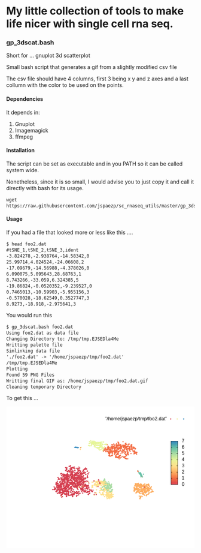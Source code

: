 
# My little collection of tools to make life nicer with single cell rna seq.

### gp_3dscat.bash

Short for ... gnuplot 3d scatterplot

Small bash script that generates a gif from a slightly modified csv file

The csv file should have 4 columns, first 3 being x y and z axes and a last collumn with the color to be used on the points.

#### Dependencies

It depends in:
1. Gnuplot
2. Imagemagick
3. ffmpeg


#### Installation

The script can be set as executable and in you PATH so it can be called system wide.

Nonetheless, since it is so small, I would advise you to just copy it and call it directly with bash for its usage.

```{bash}
wget https://raw.githubusercontent.com/jspaezp/sc_rnaseq_utils/master/gp_3dscat/gp_3dscat.bash
```

#### Usage

If you had a file that looked more or less like this ....

```{bash}
$ head foo2.dat
#tSNE_1,tSNE_2,tSNE_3,ident
-3.824278,-2.938764,-14.58342,0
25.99714,4.024524,-24.06608,2
-17.09679,-14.56988,-4.378026,0
6.090075,5.095643,28.68763,1
8.743266,-33.059,6.324385,5
-19.86824,-0.0520352,-9.239527,0
0.7465013,-10.59903,-5.955156,3
-0.570028,-18.62549,0.3527747,3
8.9273,-18.918,-2.975641,3
```

You would run this

```{bash}
$ gp_3dscat.bash foo2.dat
Using foo2.dat as data file
Changing Directory to: /tmp/tmp.EJSEDla4Me
Writting palette file
Simlinking data file
'./foo2.dat' -> '/home/jspaezp/tmp/foo2.dat'
/tmp/tmp.EJSEDla4Me
Plotting
Found 59 PNG Files
Writting final GIF as: /home/jspaezp/tmp/foo2.dat.gif
Cleaning temporary Directory
```

To get this ...

![Sample output](./media/sc3dplot.gif)

